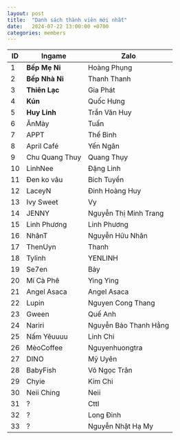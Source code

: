 ```yaml
---
layout: post
title:  "Danh sách thành viên mới nhất"
date:   2024-07-22 13:00:00 +0700
categories: members
---
```

| ID   | Ingame        | Zalo                     |
|------|---------------|--------------------------|
| 1    | **Bếp Mẹ Ni**     | Hoàng Phụng    |
| 2    | **Bếp Nhà Ni**    | Thanh Thanh    |
| 3    | **Thiên Lạc**     | Gia Phát       |
| 4    | **Kún**           | Quốc Hưng      |
| 5    | **Huy Linh**      | Trần Văn Huy   |
| 6    | ĂnMày         | Tuấn           |
| 7    | APPT          | Thế Bình       |
| 8    | April Café    | Yến Ngân       |
| 9    | Chu Quang Thuy| Quang Thụy     |
| 10   | LinhNee       | Đặng Linh      |
| 11   | Đen ko vâu    | Bích Tuyền     |
| 12   | LaceyN        | Đinh Hoàng Huy |
| 13   | Ivy Sweet     | Vy             |
| 14   | JENNY         | Nguyễn Thị Minh Trang |
| 15   | Linh Phương   | Linh Phương    |
| 16   | NhânT         | Nguyễn Hữu Nhân|
| 17   | ThenUyn       | Thanh          |
| 18   | Tylinh        | YENLINH        |
| 19   | Se7en         | Bảy            |
| 20   | Mí Cà Phê     | Ying Ying      |
| 21   | Angel Asaca   | Angel Asaca    |
| 22   | Lupin         | Nguyen Cong Thang |
| 23   | Gween         | Quế Anh        |
| 24   | Nariri        | Nguyễn Bảo Thanh Hằng |
| 25   | Nấm Yêuuuu    | Linh Chi       |
| 26   | MèoCoffee     | Nguyenhuongtra |
| 27   | DINO          | Mỹ Uyên        |
| 28   | BabyFish      | Võ Ngọc Trân   |
| 29   | Chyie         | Kim Chi        |
| 30   | Neii Ching    | Neii           |
| 31   | ?             | Cttl           |
| 32   | ?             | Long Đinh      |
| 33   | ?             | Nguyễn Nhật Hạ My |

